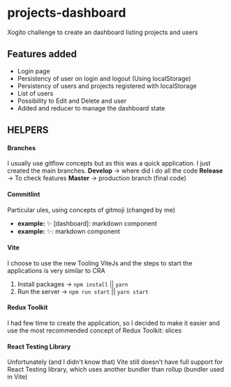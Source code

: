 # projects-dashboard

Xogito challenge to create an dashboard listing projects and users

## Features added

- Login page
- Persistency of user on login and logout (Using localStorage)
- Persistency of users and projects registered with localStorage
- List of users
- Possibility to Edit and Delete and user
- Added and reducer to manage the dashboard state

## HELPERS

#### Branches

I usually use gitflow concepts but as this was a quick application. I just created the main branches.
**Develop** -> where did i do all the code
**Release** -> To check features
**Master** -> production branch (final code)

#### Commitlint

Particular ules, using concepts of gitmoji (changed by me)

- **example:** ✨ [dashboard]: markdown component
- **example:** ✨: markdown component

#### Vite

I choose to use the new Tooling ViteJs and the steps to start the applications is very similar to CRA

1. Install packages -> `npm install` || `yarn`
2. Run the server -> `npm run start` || `yarn start`

#### Redux Toolkit

I had few time to create the application, so I decided to make it easier and use the most recommended concept of Redux Toolkit: slices

#### React Testing Library

Unfortunately (and I didn't know that) Vite still doesn't have full support for React Testing library, which uses another bundler than rollup (bundler used in Vite)
